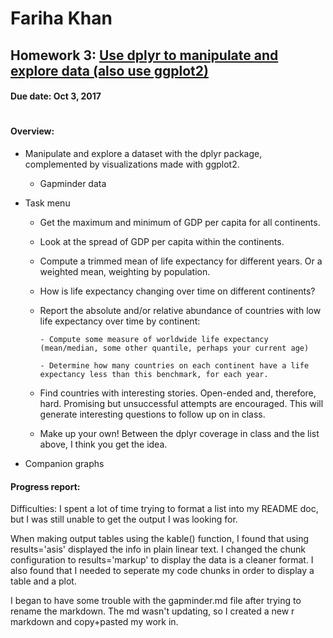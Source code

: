 # Fariha Khan 

## Homework 3: [Use dplyr to manipulate and explore data (also use ggplot2)](http://stat545.com/hw03_dplyr-and-more-ggplot2.html)
#### Due date: Oct 3, 2017

#
#### **Overview:**

 - Manipulate and explore a dataset with the dplyr package, complemented by visualizations made with ggplot2.
 
      - Gapminder data
       
 - Task menu
 
      - Get the maximum and minimum of GDP per capita for all continents.

      - Look at the spread of GDP per capita within the continents.

      - Compute a trimmed mean of life expectancy for different years. Or a weighted mean, weighting by population.

      - How is life expectancy changing over time on different continents?

      - Report the absolute and/or relative abundance of countries with low life expectancy over time by continent:
      
            - Compute some measure of worldwide life expectancy (mean/median, some other quantile, perhaps your current age)
            
            - Determine how many countries on each continent have a life expectancy less than this benchmark, for each year.

      - Find countries with interesting stories. Open-ended and, therefore, hard. Promising but unsuccessful attempts are encouraged. This will generate interesting questions to follow up on in class.

      - Make up your own! Between the dplyr coverage in class and the list above, I think you get the idea.
       
 - Companion graphs
 
#### **Progress report:**

Difficulties:
I spent a lot of time trying to format a list into my README doc, but I was still unable to get the output I was looking for.

When making output tables using the kable() function, I found that using results='asis' displayed the info in plain linear text. I changed the chunk configuration to results='markup' to display the data is a cleaner format. I also found that I needed to seperate my code chunks in order to display a table and a plot.

I began to have some trouble with the gapminder.md file after trying to rename the markdown. The md wasn't updating, so I created a new r markdown and copy+pasted my work in.